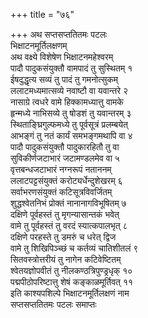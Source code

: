 +++
title = "७६"

+++
अथ सप्तसप्ततितमः पटलः  
भिक्षाटनमूर्तिलक्षणम्  
अथ वक्ष्ये विशेषेण भिक्षाटनमहेश्वरम्  
पादौ पादुकसंयुक्तौ वामपादं तु सुस्थितम् १  
ईषदुद्धृत्य सव्यं तु पादं तु गमनोत्सुकम्  
ललाटमध्यमात्सव्ये नवाष्टौ वा यवान्तरे २  
नासाग्रे त्वधरे वामे हिक्कामध्यात्तु वामके  
हृन्मध्ये नाभिसव्ये तु षोडशं तु यवान्तरम् ३  
स्थिताङ्घ्रिगुल्फमध्ये तु पूर्वसूत्रं प्रलम्बयेत्  
आभङ्गं तु नतं कार्यं समभङ्गमथापि वा ४  
पादौ पादुकसंयुक्तौ पादुकारहितौ तु वा  
सुविकीर्णजटाभारं जटामण्डलमेव वा ५  
वृत्तबन्धजटाभारं नग्नरूपं नताननम्  
ललाटपट्टसंयुक्तं करोट्यर्धेन्दुशेखरम् ६  
सर्वाभरणसंयुक्तं कटिसूत्रविवर्जितम्  
शुद्धश्वेतनिभं प्रोक्तं नानानागविभूषितम् ७  
दक्षिणे पूर्वहस्तं तु मृगन्यासान्तकं भवेत्  
वामे तु पूर्वहस्तं तु वरदं स्यात्कपालभृत् ८  
दक्षिणे परहस्ते तु डमरुं च धरेत् द्विज  
वामे तु शिखिपिञ्च्छं च कर्तव्यं चातिशीतलं ९  
सितवस्त्रोत्तरीयं तु नागेन कटिवेष्टितम्  
श्वेतयज्ञोपवीतं तु नीलकण्ठत्रिपुण्ड्रधृक् १०  
पद्मपीठोपरिष्टात्तु शेषं कङ्काळमूर्तिवत् ११  
इति काश्यपशिल्पे भिक्षाटनमूर्तिलक्षणं नाम   
सप्तसप्ततितमः पटलः समाप्तः  
   
